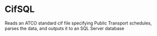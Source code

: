# CifSQL
Reads an ATCO standard cif file specifying Public Transport schedules, parses the data, and outputs it to an SQL Server database 
